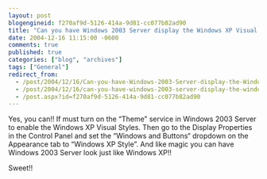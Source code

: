 ```yaml
---
layout: post
blogengineid: f270af9d-5126-414a-9d81-cc077b82ad90
title: "Can you have Windows 2003 Server display the Windows XP Visual Styles?"
date: 2004-12-16 11:15:00 -0600
comments: true
published: true
categories: ["blog", "archives"]
tags: ["General"]
redirect_from: 
  - /post/2004/12/16/Can-you-have-Windows-2003-Server-display-the-Windows-XP-Visual-Styles
  - /post/2004/12/16/can-you-have-windows-2003-server-display-the-windows-xp-visual-styles
  - /post.aspx?id=f270af9d-5126-414a-9d81-cc077b82ad90
---
```

<!-- more -->

Yes, you can!! If must turn on the &#8220;Theme&#8221; service in Windows 2003 Server to enable the Windows XP Visual Styles. Then go to the Display Properties in the Control Panel and set the &#8220;Windows and Buttons&#8220; dropdown on the Appearance tab to &#8220;Windows XP Style&#8221;. And like magic you can have Windows 2003 Server look just like Windows XP!!

Sweet!! 
